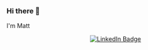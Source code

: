 ### Hi there 👋
I'm Matt

<div id="badges"  align="center">
  <a href="[your-linkedin-URL](https://www.linkedin.com/in/matt-mcintosh-6ba2461ab/)">
    <img src="https://img.shields.io/badge/LinkedIn-blue?style=for-the-badge&logo=linkedin&logoColor=white" alt="LinkedIn Badge"/>




<!--
**mattmc1504/mattmc1504** is a ✨ _special_ ✨ repository because its `README.md` (this file) appears on your GitHub profile.

Here are some ideas to get you started:

- 🔭 I’m currently working on ...
- 🌱 I’m currently learning ...
- 👯 I’m looking to collaborate on ...
- 🤔 I’m looking for help with ...
- 💬 Ask me about ...
- 📫 How to reach me: ...
- 😄 Pronouns: ...
- ⚡ Fun fact: ...
-->
